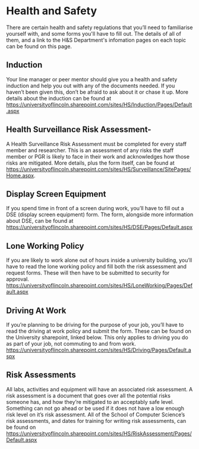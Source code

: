 # Health and Safety
There are certain health and safety regulations that you’ll need to familiarise yourself with, and some forms you'll have to fill out. The details of all of them, and a link to the H&S Department's infomation pages on each topic can be found on this page.

## Induction
Your line manager or peer mentor should give you a health and safety induction and help you out with any of the documents needed. If you haven’t been given this, don’t be afraid to ask about it or chase it up. More details about the induction can be found at https://universityoflincoln.sharepoint.com/sites/HS/Induction/Pages/Default.aspx

## Health Surveillance Risk Assessment- 
A Health Surveillance Risk Assessment must be completed for every staff member and researcher. This is an assessment of any risks the staff member or PGR is likely to face in their work and acknowledges how those risks are mitigated. More details, plus the form itself, can be found at https://universityoflincoln.sharepoint.com/sites/HS/Surveillance/SitePages/Home.aspx. 

## Display Screen Equipment
If you spend time in front of a screen during work, you’ll have to fill out a DSE (display screen equipment) form. The form, alongside more information about DSE, can be found at
https://universityoflincoln.sharepoint.com/sites/HS/DSE/Pages/Default.aspx

## Lone Working Policy
If you are likely to work alone out of hours inside a university building, you’ll have to read the lone working policy and fill both the risk assessment and request forms. These will then have to be submitted to security for approval. 
https://universityoflincoln.sharepoint.com/sites/HS/LoneWorking/Pages/Default.aspx

## Driving At Work
If you’re planning to be driving for the purpose of your job, you’ll have to read the driving at work policy and submit the form. These can be found on the University sharepoint, linked below. This only applies to driving you do as part of your job, not commuting to and from work.
https://universityoflincoln.sharepoint.com/sites/HS/Driving/Pages/Default.aspx

## Risk Assessments
All labs, activities and equipment will have an associated risk assessment. A risk assessment is a document that goes over all the potential risks someone has, and how they’re mitigated to an acceptably safe level. Something can not go ahead or be used if it does not have a low enough risk level on it’s risk assessment. All of the School of Computer Science’s risk assessments, and dates for training for writing risk assessments, can be found on 
https://universityoflincoln.sharepoint.com/sites/HS/RiskAssessment/Pages/Default.aspx
